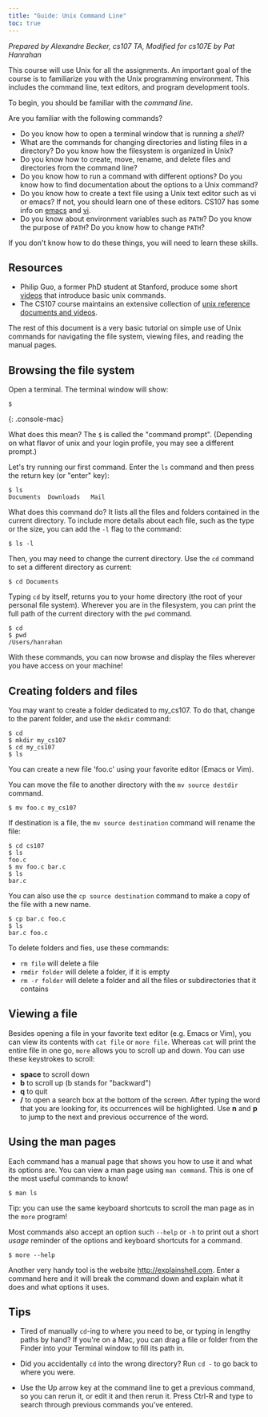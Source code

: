 ```yaml
---
title: "Guide: Unix Command Line"
toc: true
---
```


*Prepared by Alexandre Becker, cs107 TA, Modified for cs107E by Pat Hanrahan*

This course will use Unix for all the assignments. An important goal
of the course is to familiarize you with the Unix programming
environment. This includes the command line, text editors, and program
development tools.

To begin, you should be familiar with the *command line*.

Are you familiar with the following commands?

- Do you know how to open a terminal window that is running a
   *shell*?
- What are the commands for changing directories and listing files in a
   directory? Do you know how the filesystem is organized in Unix?
- Do you know how to create, move, rename, and delete files and directories
   from the command line?
- Do you know how to run a command with different options? Do you know how to
   find documentation about the options to a Unix command?
- Do you know how to create a text file using a Unix text editor such as vi or emacs? If not, you
   should learn one of these editors. CS107 has some info on
   [emacs](https://web.stanford.edu/class/archive/cs/cs107/cs107.1186/unixref/topics/emacs) and
   [vi](https://web.stanford.edu/class/archive/cs/cs107/cs107.1186/unixref/topics/vim).
- Do you know about environment variables such as `PATH`?
   Do you know the purpose of `PATH`? Do you know how to change `PATH`?

If you don't know how to do these things, you will need to learn these skills.

## Resources
- Philip Guo, a former PhD student at Stanford, produce some short
[videos](http://pgbovine.net/command-line-tutorial.htm) that introduce basic
unix commands. 
- The CS107 course maintains an extensive collection of [unix reference documents and videos](https://web.stanford.edu/class/archive/cs/cs107/cs107.1186/unixref/).


The rest of this document is a very basic tutorial on simple use of Unix commands for navigating the file system, viewing files, and reading the manual pages.

## Browsing the file system

Open a terminal. The terminal window will show:
```console
$
```
{: .console-mac}

What does this mean? The `$` is called the "command prompt".
(Depending on what flavor of unix and your login profile,
you may see a different prompt.)

Let's try running our first command. 
Enter the `ls` command and then press the return key (or "enter" key):
```console
$ ls
Documents  Downloads   Mail
```

What does this command do? It lists all the files and folders contained in the current directory. To include more details about each file, such as the type or the size, you can add the `-l` flag to the command:
```console
$ ls -l
```

Then, you may need to change the current directory. Use the `cd` command to set a different directory as current:
```console
$ cd Documents
```

Typing `cd` by itself, returns you to your home directory (the root
of your personal file system). Wherever you are in the filesystem, 
you can print the full path of the current directory with the `pwd` command.
```console
$ cd
$ pwd
/Users/hanrahan
```

With these commands, you can now browse and display the files 
wherever you have access on your machine!

## Creating folders and files

You may want to create a folder dedicated to my_cs107. 
To do that, change to the parent folder, and use the `mkdir` command:
```console
$ cd
$ mkdir my_cs107
$ cd my_cs107
$ ls
```

You can create a new file 'foo.c' using your favorite editor (Emacs or Vim). 

You can move the file to another directory with the `mv source destdir` command.
```console
$ mv foo.c my_cs107
```

If destination is a file, the `mv source destination` command will rename the file:
```console
$ cd cs107
$ ls
foo.c
$ mv foo.c bar.c
$ ls
bar.c
```

You can also use the `cp source destination` command to make a copy of the file with a new name.
```console
$ cp bar.c foo.c
$ ls
bar.c foo.c
```

To delete folders and fies, use these commands:

+ `rm file` will delete a file
+ `rmdir folder` will delete a folder, if it is empty
+ `rm -r folder` will delete a folder and all the files or subdirectories that it contains

## Viewing a file

Besides opening a file in your favorite text editor (e.g. Emacs or Vim), 
you can view its contents with `cat file` or `more file`. 
Whereas  `cat` will print the entire file in one go,
`more` allows you to scroll up and down.
You can use these keystrokes to scroll:

+ __space__ to scroll down
+ __b__ to scroll up (b stands for "backward")
+ __q__ to quit
+ __/__ to open a search box at the bottom of the screen. After typing the word that you are looking for, its occurrences will be highlighted. Use __n__ and __p__ to jump to the next and previous occurrence of the word.

## Using the man pages

Each command has a manual page that shows you how to use it 
and what its options are.
You can view a man page using `man command`.
This is one of the most useful commands to know!
```console
$ man ls
```

Tip: you can use the same keyboard shortcuts to scroll the man page as in the `more` program!

Most commands also accept an option such `--help` or `-h` to print out a short *usage* reminder of the options and keyboard shortcuts for a command.
```console
$ more --help
```

Another very handy tool is the website <http://explainshell.com>. Enter a command here and it will break the command down and explain what it does and what options it uses.

## Tips

- Tired of manually `cd`-ing to where you need to be, or typing in
  lengthy paths by hand? If you're on a Mac, you can drag a file or
  folder from the Finder into your Terminal window to fill its path
  in.

- Did you accidentally `cd` into the wrong directory? Run `cd -` to go
  back to where you were.

- Use the Up arrow key at the command line to get a previous command,
  so you can rerun it, or edit it and then rerun it. Press Ctrl-R and
  type to search through previous commands you've entered.
